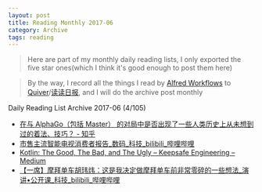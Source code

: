 ```yaml
---
layout: post
title: Reading Monthly 2017-06
category: Archive
tags: reading
---
```


> Here are part of my monthly daily reading lists, I only exported the five star ones(which I think it's good enough to post them here)

> By the way, I record all the things I read by [Alfred Workflows](https://www.alfredapp.com/workflows/) to [Quiver](https://itunes.apple.com/app/quiver-programmers-notebook/id866773894?mt=12)/[读读日报](http://dudu.zhihu.com/circle/173514), and I will do the archive post monthly

Daily Reading List Archive 2017-06 (4/105)

* [在与 AlphaGo（包括 Master） 的对局中是否出现了一些人类历史上从未想到过的着法、技巧？ - 知乎](https://www.zhihu.com/question/54440008/answer/175796135)
* [市售主流智能电视消费者报告_数码_科技_bilibili_哔哩哔哩](http://www.bilibili.com/video/av11179995)
* [Kotlin: The Good, The Bad, and The Ugly – Keepsafe Engineering – Medium](https://medium.com/keepsafe-engineering/kotlin-the-good-the-bad-and-the-ugly-bf5f09b87e6f)
* [【一席】摩拜单车胡玮炜：这是我决定做摩拜单车前非常零碎的一些想法_演讲•公开课_科技_bilibili_哔哩哔哩](http://www.bilibili.com/video/av7878780)

